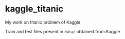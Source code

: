# kaggle_titanic
My work on titanic problem of Kaggle

Train and test files present in `data/` obtained from Kaggle
